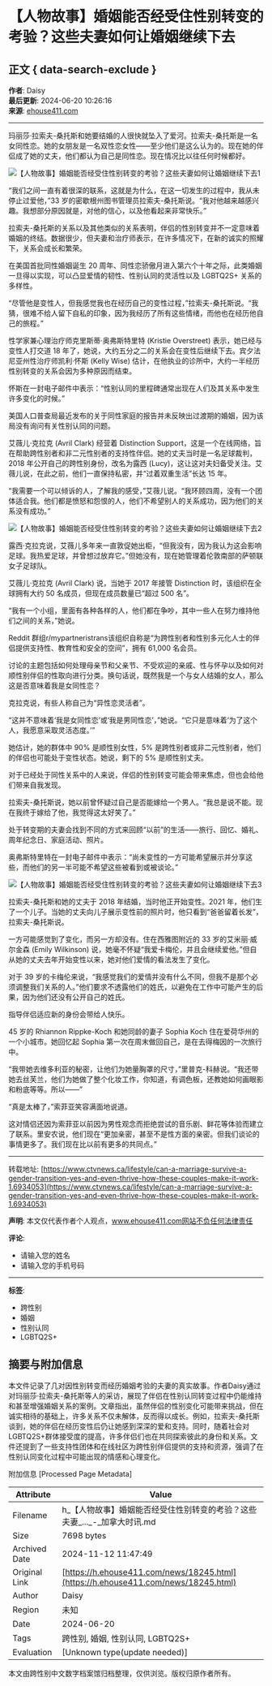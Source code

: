 # 【人物故事】婚姻能否经受住性别转变的考验？这些夫妻如何让婚姻继续下去

## 正文 { data-search-exclude }


**作者**: Daisy  
**最后更新**: 2024-06-20 10:26:16  
**来源**: [ehouse411.com](https://www.ehouse411.com)

---

玛丽莎·拉索夫-桑托斯和她要结婚的人很快就坠入了爱河。拉索夫-桑托斯是一名女同性恋。她的女朋友是一名双性恋女性——至少他们是这么认为的。现在她的伴侣成了她的丈夫，他们都认为自己是同性恋。现在情况比以往任何时候都好。

![【人物故事】婚姻能否经受住性别转变的考验？这些夫妻如何让婚姻继续下去1](https://img.ehouse411.com/upload/detailimgs/image/20240620/6385447992546892689617946.png)

“我们之间一直有着很深的联系，这就是为什么，在这一切发生的过程中，我从未停止过爱他，”33 岁的密歇根州图书管理员拉索夫-桑托斯说。“我对他越来越感兴趣。我想部分原因就是，对他的信心，以及他看起来非常快乐。”

拉索夫-桑托斯的关系以及其他类似的关系表明，伴侣的性别转变并不一定意味着婚姻的终结。数据很少，但夫妻和治疗师表示，在许多情况下，在新的诚实的照耀下，关系会成长和繁荣。

在美国首批同性婚姻诞生 20 周年、同性恋骄傲月进入第六个十年之际，此类婚姻一旦得以实现，可以凸显爱情的韧性、性别认同的灵活性以及 LGBTQ2S+ 关系的多样性。

“尽管他是变性人，但我感觉我也在经历自己的变性过程，”拉索夫-桑托斯说。“我猜，很难不给人留下自私的印象，因为我经历了所有这些情绪，而他也在经历他自己的旅程。”

性学家兼心理治疗师克里斯蒂·奥弗斯特里特 (Kristie Overstreet) 表示，她已经与变性人打交道 18 年了，她说，大约五分之二的关系会在变性后继续下去。宾夕法尼亚州性治疗师凯利·怀斯 (Kelly Wise) 估计，在他执业的诊所中，大约一半经历性别转变的关系会因为多种原因而结束。

怀斯在一封电子邮件中表示：“性别认同的里程碑通常出现在人们及其关系中发生许多变化的时候。”

美国人口普查局最近发布的关于同性家庭的报告并未反映出过渡期的婚姻，因为该局没有询问有关性别认同的问题。

艾薇儿·克拉克 (Avril Clark) 经营着 Distinction Support，这是一个在线网络，旨在帮助跨性别者和非二元性别者的支持性伴侣。她的丈夫当时是一名足球裁判，2018 年公开自己的跨性别身份，改名为露西 (Lucy)，这让这对夫妇备受关注。艾薇儿说，在此之前，他们一直保持私密，并“过着双重生活”长达 15 年。

“我需要一个可以倾诉的人，了解我的感受，”艾薇儿说。“我环顾四周，没有一个团体适合我。他们都是愤怒和怨恨的人，他们不希望别人的关系成功，因为他们的关系没有成功。”

![【人物故事】婚姻能否经受住性别转变的考验？这些夫妻如何让婚姻继续下去2](https://img.ehouse411.com/upload/detailimgs/image/20240620/6385447993510956812238205.jpg)

露西·克拉克说，艾薇儿多年来一直敦促她出柜，“但我没有，因为我认为这会影响足球。我热爱足球，并曾想过放弃它。”但她没有，现在她管理着伦敦南部的萨顿联女子足球队。

艾薇儿·克拉克 (Avril Clark) 说，当她于 2017 年接管 Distinction 时，该组织在全球拥有大约 50 名成员，但现在成员数量已“超过 500 名”。

“我有一个小组，里面有各种各样的人，他们都在争吵，其中一些人在努力维持他们之间的关系，”她说。

Reddit 群组r/mypartneristrans该组织自称是“为跨性别者和性别多元化人士的伴侣提供支持性、教育性和安全的空间”，拥有 61,000 名会员。

讨论的主题包括如何处理母亲节和父亲节、不受欢迎的亲戚、性与怀孕以及如何对顺性别伴侣的性取向进行分类。换句话说，既然我是一个与女人结婚的女人，那么这是否意味着我是女同性恋？

克拉克说，有些人称自己为“异性恋灵活者”。

“这并不意味着‘我是女同性恋’或‘我是男同性恋’，”她说。“它只是意味着‘为了这个人，我愿意采取灵活态度。’”

她估计，她的群体中 90% 是顺性别女性，5% 是跨性别者或非二元性别者，他们的伴侣也可能处于变性状态。她说，剩下的 5% 是顺性别丈夫。

对于已经处于同性关系中的人来说，伴侣的性别转变可能会带来焦虑，但也会给他们带来自我发现。

拉索夫-桑托斯说，她以前曾怀疑过自己是否能嫁给一个男人。“我总是说不能。现在我终于嫁给了他，我觉得这太好笑了。”

处于转变期的夫妻会找到不同的方式来回顾“以前”的生活——旅行、回忆、婚礼、周年纪念日、家庭活动、照片。

奥弗斯特里特在一封电子邮件中表示：“尚未变性的一方可能希望展示并分享这些，而他们的另一半可能不希望这些被看到或被谈论。”

![【人物故事】婚姻能否经受住性别转变的考验？这些夫妻如何让婚姻继续下去3](https://img.ehouse411.com/upload/detailimgs/image/20240620/6385447995134386567412988.jpg)

拉索夫-桑托斯和她的丈夫于 2018 年结婚，当时他正开始变性。2021 年，他们生了一个儿子。当她的丈夫向儿子展示变性前的照片时，他只看到“爸爸留着长发”，拉索夫-桑托斯说。

一方可能感觉到了变化，而另一方却没有。住在西雅图附近的 33 岁的艾米丽·威尔金森 (Emily Wilkinson) 说，她毫不怀疑“我爱卡梅伦，并且会继续爱他。”但自从她的丈夫去年开始变性以来，她对他们爱情的看法发生了变化。

对于 39 岁的卡梅伦来说，“我感觉我们的爱情并没有什么不同，但我不是那个必须调整我们关系的人。”他们要求不透露他们的姓氏，以避免在工作中可能产生的后果，因为他们还没有公开自己的姓氏。

指导伴侣适应新的身份会带给人快乐。

45 岁的 Rhiannon Rippke-Koch 和她同龄的妻子 Sophia Koch 住在爱荷华州的一个小城市。她回忆起 Sophia 第一次在周末做回自己，是在去得梅因的一次旅行中。

“我带她去维多利亚的秘密，让他们为她量胸罩的尺寸，”里普克-科赫说。“我还带她去丝芙兰，他们为她做了整个化妆工作，你知道，有调色板，还教她如何画眼影和粉底等等。所以——”

“真是太棒了，”索菲亚笑容满面地说道。

这对情侣还因为索菲亚以前因为男性观念而拒绝尝试的音乐剧、鲜花等体验而建立了联系。里安农说，他们现在“更加亲密，甚至不是性方面的亲密。但我们谈论的事情更多了。我们现在比以前有更多的共同点。”

---

转载地址: [https://www.ctvnews.ca/lifestyle/can-a-marriage-survive-a-gender-transition-yes-and-even-thrive-how-these-couples-make-it-work-1.6934053](https://www.ctvnews.ca/lifestyle/can-a-marriage-survive-a-gender-transition-yes-and-even-thrive-how-these-couples-make-it-work-1.6934053)

**声明**: 本文仅代表作者个人观点，www.ehouse411.com网站不负任何法律责任

**评论**:
- 请输入您的姓名
- 请输入您的手机号码

---

**标签**: 
- 跨性别
- 婚姻
- 性别认同
- LGBTQ2S+


## 摘要与附加信息

<!-- tcd_abstract -->
本文件记录了几对因性别转变而经历婚姻考验的夫妻的真实故事。作者Daisy通过对玛丽莎·拉索夫-桑托斯等人的采访，展现了伴侣在性别认同转变过程中仍能维持和甚至增强婚姻关系的案例。文章指出，虽然伴侣的性别变化可能带来挑战，但在诚实相待的基础上，许多关系不仅未解体，反而得以成长。例如，拉索夫-桑托斯谈到，她的伴侣在经历变性后仍让她感到深深的爱和支持。同时，随着社会对LGBTQ2S+群体接受度的提高，许多伴侣们也在共同探索彼此的身份和关系。文件还提到了一些支持性团体和在线社区为跨性别伴侣提供的支持和资源，强调了在性别认同变化过程中可能出现的情感和心理变化。
<!-- tcd_abstract_end -->

附加信息 [Processed Page Metadata]

| Attribute       | Value                                  |
|-----------------|----------------------------------------|
| Filename        | h_【人物故事】婚姻能否经受住性别转变的考验？这些夫妻_..._-_加拿大时讯.md                             |
| Size            | 7698 bytes                           |
| Archived Date   | 2024-11-12 11:47:49                             |
| Original Link   | [https://h.ehouse411.com/news/18245.html](https://h.ehouse411.com/news/18245.html)                       |
| Author          | Daisy                               |
| Region          | 未知                               |
| Date            | 2024-06-20                                 |
| Tags            | 跨性别, 婚姻, 性别认同, LGBTQ2S+                                 |
| Evaluation            | [Unknown type(update needed)]                                 |
<!-- tcd_table_end -->

本文由跨性别中文数字档案馆归档整理，仅供浏览。版权归原作者所有。
